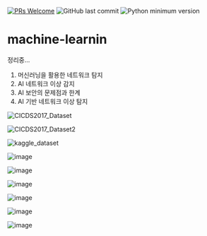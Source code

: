 [![PRs Welcome](https://img.shields.io/badge/PRs-welcome-brightgreen.svg?style=flat-square)](http://makeapullrequest.com)
![GitHub last commit](https://img.shields.io/github/last-commit/jeongjy0317/Arcalive-Emoji-Downloader.svg)
![Python minimum version](https://img.shields.io/badge/Python-3.7%2B-brightgreen)
# machine-learnin

정리중...

1. 머신러닝을 활용한 네트워크 탐지
2. AI 네트워크 이상 감지
3. AI 보안의 문제점과 한계
4. AI 기반 네트워크 이상 탐지

![CICDS2017_Dataset](https://user-images.githubusercontent.com/44921791/117111851-2b342e00-adc3-11eb-80a3-32c9b516f3e6.PNG)

![CICDS2017_Dataset2](https://user-images.githubusercontent.com/44921791/117111863-2f604b80-adc3-11eb-9ece-bb55c7cbe5dd.PNG)

![kaggle_dataset](https://user-images.githubusercontent.com/44921791/117111876-32f3d280-adc3-11eb-9989-8d9c0e0cc451.PNG)

![image](https://user-images.githubusercontent.com/44921791/120089480-b3dd8a00-c135-11eb-99cf-1fa7f0c0d6dd.png)

![image](https://user-images.githubusercontent.com/44921791/120089669-80036400-c137-11eb-8c2e-bff440906a42.png)

![image](https://user-images.githubusercontent.com/44921791/120089684-9b6e6f00-c137-11eb-902a-29f3d057167f.png)

![image](https://user-images.githubusercontent.com/44921791/120089852-010f2b00-c139-11eb-8f5d-2682760c77b0.png)

![image](https://user-images.githubusercontent.com/44921791/120090154-3fa5e500-c13b-11eb-8fb3-7c6b9500927c.png)

![image](https://user-images.githubusercontent.com/44921791/120090362-c3ac9c80-c13c-11eb-9bd5-d1daaed85da3.png)

